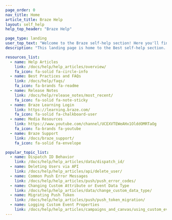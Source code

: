 ```yaml
---
page_order: 0
nav_title: Home
article_title: Braze Help
layout: self_help
help_top_header: "Braze Help"

page_type: landing
user_top_text: "Welcome to the Braze self-help section! Here you'll find a variety of help articles that can help you troubleshoot issues you may encounter. You can also learn more about the best practices to communicate with and reach your users."
description: "This landing page is home to the Best self-help section. Here you can find a variety of help articles, best practices and FAQs, release notes, media resources, and more."

resources_list:
  - name: Help Articles
    link: /docs/help/help_articles/overview/
    fa_icon: fa-solid fa-circle-info
  - name: Best Practices and FAQs
    link: /docs/help/faqs/
    fa_icon: fa-brands fa-readme
  - name: Release Notes
    link: /docs/help/release_notes/most_recent/
    fa_icon: fa-solid fa-note-sticky
  - name: Braze Learning Login
    link: https://learning.braze.com/
    fa_icon: fa-solid fa-chalkboard-user
  - name: Media Resources
    link: https://www.youtube.com/channel/UCEXVTEWeAHx1OlddOMRTaOg
    fa_icon: fa-brands fa-youtube
  - name: Braze Support
    link: /docs/braze_support/
    fa_icon: fa-solid fa-envelope

popular_topic_list:
  - name: Dispatch ID Behavior
    link: /docs/help/help_articles/data/dispatch_id/
  - name: Deleting Users via API
    link: /docs/help/help_articles/api/delete_user/
  - name: Common Push Error Messages
    link: /docs/help/help_articles/push/push_error_codes/
  - name: Changing Custom Attribute or Event Data Type
    link: /docs/help/help_articles/data/change_custom_data_type/
  - name: Migrating Push Token
    link: /docs/help/help_articles/push/push_token_migration/
  - name: Logging Custom Event Properties
    link: /docs/help/help_articles/campaigns_and_canvas/using_custom_event_properties/
---
```

